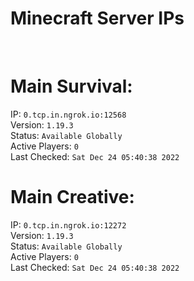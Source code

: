 
# Minecraft Server IPs

</br><h1>Main Survival:</h1>IP: `0.tcp.in.ngrok.io:12568` </br> Version: `1.19.3` </br> Status: `Available Globally` </br> Active Players: `0` </br> Last Checked: `Sat Dec 24 05:40:38 2022`
</br><h1>Main Creative:</h1>IP: `0.tcp.in.ngrok.io:12272` </br> Version: `1.19.3` </br> Status: `Available Globally` </br> Active Players: `0` </br> Last Checked: `Sat Dec 24 05:40:38 2022`
